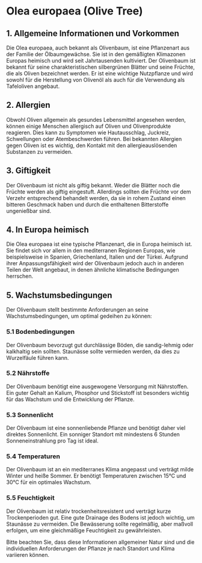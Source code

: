 # Olea europaea (Olive Tree)

## 1. Allgemeine Informationen und Vorkommen
Die Olea europaea, auch bekannt als Olivenbaum, ist eine Pflanzenart aus der Familie der Ölbaumgewächse. Sie ist in den gemäßigten Klimazonen Europas heimisch und wird seit Jahrtausenden kultiviert. Der Olivenbaum ist bekannt für seine charakteristischen silbergrünen Blätter und seine Früchte, die als Oliven bezeichnet werden. Er ist eine wichtige Nutzpflanze und wird sowohl für die Herstellung von Olivenöl als auch für die Verwendung als Tafeloliven angebaut.

## 2. Allergien
Obwohl Oliven allgemein als gesundes Lebensmittel angesehen werden, können einige Menschen allergisch auf Oliven und Olivenprodukte reagieren. Dies kann zu Symptomen wie Hautausschlag, Juckreiz, Schwellungen oder Atembeschwerden führen. Bei bekannten Allergien gegen Oliven ist es wichtig, den Kontakt mit den allergieauslösenden Substanzen zu vermeiden.

## 3. Giftigkeit
Der Olivenbaum ist nicht als giftig bekannt. Weder die Blätter noch die Früchte werden als giftig eingestuft. Allerdings sollten die Früchte vor dem Verzehr entsprechend behandelt werden, da sie in rohem Zustand einen bitteren Geschmack haben und durch die enthaltenen Bitterstoffe ungenießbar sind.

## 4. In Europa heimisch
Die Olea europaea ist eine typische Pflanzenart, die in Europa heimisch ist. Sie findet sich vor allem in den mediterranen Regionen Europas, wie beispielsweise in Spanien, Griechenland, Italien und der Türkei. Aufgrund ihrer Anpassungsfähigkeit wird der Olivenbaum jedoch auch in anderen Teilen der Welt angebaut, in denen ähnliche klimatische Bedingungen herrschen.

## 5. Wachstumsbedingungen
Der Olivenbaum stellt bestimmte Anforderungen an seine Wachstumsbedingungen, um optimal gedeihen zu können:

### 5.1 Bodenbedingungen
Der Olivenbaum bevorzugt gut durchlässige Böden, die sandig-lehmig oder kalkhaltig sein sollten. Staunässe sollte vermieden werden, da dies zu Wurzelfäule führen kann.

### 5.2 Nährstoffe
Der Olivenbaum benötigt eine ausgewogene Versorgung mit Nährstoffen. Ein guter Gehalt an Kalium, Phosphor und Stickstoff ist besonders wichtig für das Wachstum und die Entwicklung der Pflanze.

### 5.3 Sonnenlicht
Der Olivenbaum ist eine sonnenliebende Pflanze und benötigt daher viel direktes Sonnenlicht. Ein sonniger Standort mit mindestens 6 Stunden Sonneneinstrahlung pro Tag ist ideal.

### 5.4 Temperaturen
Der Olivenbaum ist an ein mediterranes Klima angepasst und verträgt milde Winter und heiße Sommer. Er benötigt Temperaturen zwischen 15°C und 30°C für ein optimales Wachstum.

### 5.5 Feuchtigkeit
Der Olivenbaum ist relativ trockenheitsresistent und verträgt kurze Trockenperioden gut. Eine gute Drainage des Bodens ist jedoch wichtig, um Staunässe zu vermeiden. Die Bewässerung sollte regelmäßig, aber maßvoll erfolgen, um eine gleichmäßige Feuchtigkeit zu gewährleisten.

Bitte beachten Sie, dass diese Informationen allgemeiner Natur sind und die individuellen Anforderungen der Pflanze je nach Standort und Klima variieren können.
